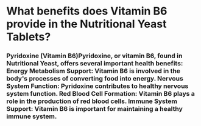 # What benefits does Vitamin B6 provide in the Nutritional Yeast Tablets?

### Pyridoxine (Vitamin B6)Pyridoxine, or vitamin B6, found in Nutritional Yeast, offers several important health benefits: Energy Metabolism Support: Vitamin B6 is involved in the body's processes of converting food into energy. Nervous System Function: Pyridoxine contributes to healthy nervous system function. Red Blood Cell Formation: Vitamin B6 plays a role in the production of red blood cells. Immune System Support: Vitamin B6 is important for maintaining a healthy immune system.